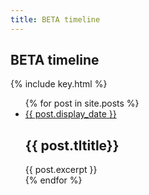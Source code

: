 ```yaml
---
title: BETA timeline
---
```


<section id="timeline">
  <h1>BETA timeline</h1>
  {% include key.html %}

  <ul class="timeline_ul">
    {% for post in site.posts %}
        <li class="timeline_card">
          <div class="timeline_head {{post.type}}">
            <a href="{{site.url}}/{{site.github.repository_name}}{{post.url}}">
              <div class="date_{{post.type}}" > {{ post.display_date }} </div>
            <!-- <br>  -->
            <div class="type_{{post.type}}" > </div>  
            </a>
          </div>
          <div class="timeline_body">
            <h2>{{ post.tltitle}}</h2>
            {{ post.excerpt }}
          </div>
          <!-- <span class="initials">{{ post.initials }}</span> -->
       </li>
    {% endfor %}
  </ul>
</section> 
